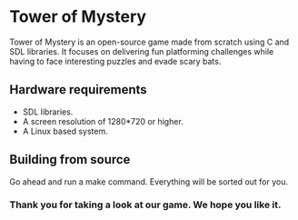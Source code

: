 # Tower of Mystery
Tower of Mystery is an open-source game made from scratch using C and SDL libraries. It focuses on delivering fun platforming challenges while having to face interesting puzzles and evade scary bats.

## Hardware requirements
* SDL libraries.
* A screen resolution of 1280*720 or higher.
* A Linux based system.

## Building from source

Go ahead and run a make command. Everything will be sorted out for you.

### Thank you for taking a look at our game. We hope you like it.
